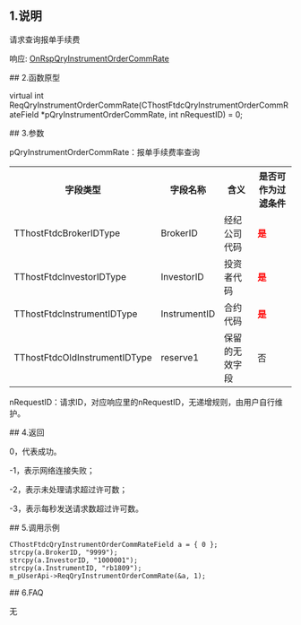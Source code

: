 <span class="anchor" id="769c67ab-4845-4707-8246-326771392db9"></span>
## 1.说明
<p>请求查询报单手续费</p>
<p>响应: <a href="../../CTHOSTFTDCTRADERAPI/ONRSPQRYINSTRUMENTORDERCOMMRATE/">OnRspQryInstrumentOrderCommRate</a></p>
<span class="anchor" id="9a40f975-8f94-4923-83c8-cf15fb9a1e87"></span>
## 2.函数原型
<p>virtual int ReqQryInstrumentOrderCommRate(CThostFtdcQryInstrumentOrderCommRateField *pQryInstrumentOrderCommRate, int nRequestID) = 0;</p>
<span class="anchor" id="87688375-35ef-4bb7-b00f-2f8967e6092a"></span>
## 3.参数
<p>pQryInstrumentOrderCommRate：报单手续费率查询</p>
<table><tr><th style="TEXT-ALIGN: center;">字段类型</th><th style="TEXT-ALIGN: center;">字段名称</th><th style="TEXT-ALIGN: center;">含义</th><th style="TEXT-ALIGN: center;">是否可作为过滤条件</th></tr><tr><td style="TEXT-ALIGN: left;">TThostFtdcBrokerIDType</td>
<td style="TEXT-ALIGN: left;">BrokerID</td>
<td style="TEXT-ALIGN: left;">经纪公司代码</td>
<td style="TEXT-ALIGN: left;"><strong><font color="#FF0000">是</font></strong></td>
</tr>
<tr><td style="TEXT-ALIGN: left;">TThostFtdcInvestorIDType</td>
<td style="TEXT-ALIGN: left;">InvestorID</td>
<td style="TEXT-ALIGN: left;">投资者代码</td>
<td style="TEXT-ALIGN: left;"><strong><font color="#FF0000">是</font></strong></td>
</tr>
<tr><td style="TEXT-ALIGN: left;">TThostFtdcInstrumentIDType</td>
<td style="TEXT-ALIGN: left;">InstrumentID</td>
<td style="TEXT-ALIGN: left;">合约代码</td>
<td style="TEXT-ALIGN: left;"><strong><font color="#FF0000">是</font></strong></td>
</tr>
<tr><td style="TEXT-ALIGN: left;">TThostFtdcOldInstrumentIDType</td>
<td style="TEXT-ALIGN: left;">reserve1</td>
<td style="TEXT-ALIGN: left;">保留的无效字段</td>
<td style="TEXT-ALIGN: left;">否</td>
</tr>
</table>
<p>nRequestID：请求ID，对应响应里的nRequestID，无递增规则，由用户自行维护。</p>
<span class="anchor" id="199f62f8-ba30-4c7f-bfac-4edf3f7fa1cd"></span>
## 4.返回
<p>0，代表成功。</p>
<p>-1，表示网络连接失败；</p>
<p>-2，表示未处理请求超过许可数；</p>
<p>-3，表示每秒发送请求数超过许可数。</p>
<span class="anchor" id="4dc2b199-9f87-407b-9e5b-06bae2a8dadd"></span>
## 5.调用示例
<pre><code>CThostFtdcQryInstrumentOrderCommRateField a = { 0 };
strcpy(a.BrokerID, "9999");
strcpy(a.InvestorID, "1000001");
strcpy(a.InstrumentID, "rb1809");
m_pUserApi-&gt;ReqQryInstrumentOrderCommRate(&amp;a, 1);
</code></pre>
<span class="anchor" id="eb4640b9-950c-4ca4-9016-46727b20f315"></span>
## 6.FAQ
<p>无</p>
